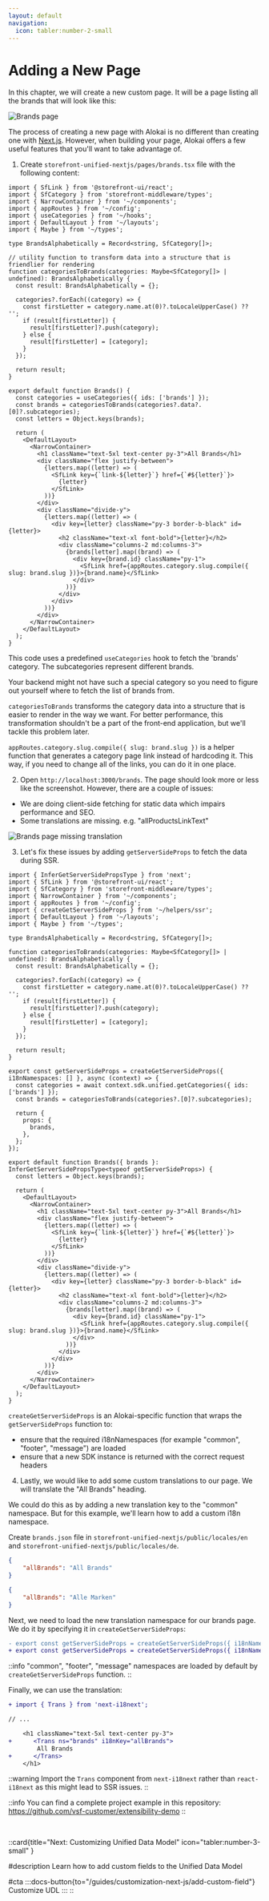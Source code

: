 ```yaml
---
layout: default
navigation:
  icon: tabler:number-2-small
---
```


# Adding a New Page

In this chapter, we will create a new custom page. It will be a page listing all the brands that will look like this:

![Brands page](./images/brands-page.webp)

The process of creating a new page with Alokai is no different than creating one with [Next.js](https://nextjs.org/docs/pages/building-your-application/routing/pages-and-layouts). However, when building your page, Alokai offers a few useful features that you'll want to take advantage of.


1. Create `storefront-unified-nextjs/pages/brands.tsx` file with the following content:

<!-- Related code: https://github.com/vsf-customer/extensibility-demo/blob/main/apps/storefront-unified-nextjs/pages/brands.tsx -->
```tsx [storefront-unified-nextjs/pages/brands.tsx]
import { SfLink } from '@storefront-ui/react';
import { SfCategory } from 'storefront-middleware/types';
import { NarrowContainer } from '~/components';
import { appRoutes } from '~/config';
import { useCategories } from '~/hooks';
import { DefaultLayout } from '~/layouts';
import { Maybe } from '~/types';

type BrandsAlphabetically = Record<string, SfCategory[]>;

// utility function to transform data into a structure that is friendlier for rendering
function categoriesToBrands(categories: Maybe<SfCategory[]> | undefined): BrandsAlphabetically {
  const result: BrandsAlphabetically = {};

  categories?.forEach((category) => {
    const firstLetter = category.name.at(0)?.toLocaleUpperCase() ?? '';
    if (result[firstLetter]) {
      result[firstLetter]?.push(category);
    } else {
      result[firstLetter] = [category];
    }
  });

  return result;
}

export default function Brands() {
  const categories = useCategories({ ids: ['brands'] });
  const brands = categoriesToBrands(categories?.data?.[0]?.subcategories);
  const letters = Object.keys(brands);

  return (
    <DefaultLayout>
      <NarrowContainer>
        <h1 className="text-5xl text-center py-3">All Brands</h1>
        <div className="flex justify-between">
          {letters.map((letter) => (
            <SfLink key={`link-${letter}`} href={`#${letter}`}>
              {letter}
            </SfLink>
          ))}
        </div>
        <div className="divide-y">
          {letters.map((letter) => (
            <div key={letter} className="py-3 border-b-black" id={letter}>
              <h2 className="text-xl font-bold">{letter}</h2>
              <div className="columns-2 md:columns-3">
                {brands[letter].map((brand) => (
                  <div key={brand.id} className="py-1">
                    <SfLink href={appRoutes.category.slug.compile({ slug: brand.slug })}>{brand.name}</SfLink>
                  </div>
                ))}
              </div>
            </div>
          ))}
        </div>
      </NarrowContainer>
    </DefaultLayout>
  );
}
```

This code uses a predefined `useCategories` hook to fetch the 'brands' category. The subcategories represent different brands.

Your backend might not have such a special category so you need to figure out yourself where to fetch the list of brands from.

`categoriesToBrands` transforms the category data into a structure that is easier to render in the way we want. For better performance, this transformation shouldn't be a part of the front-end application, but we'll tackle this problem later.

`appRoutes.category.slug.compile({ slug: brand.slug })` is a helper function that generates a category page link instead of hardcoding it. This way, if you need to change all of the links, you can do it in one place.


2. Open `http://localhost:3000/brands`. The page should look more or less like the screenshot. However, there are a couple of issues:

- We are doing client-side fetching for static data which impairs performance and SEO.
- Some translations are missing. e.g. "allProductsLinkText"


![Brands page missing translation](./images/brands-missing-trans.webp)

3. Let's fix these issues by adding `getServerSideProps` to fetch the data during SSR.

<!-- Related code: https://github.com/vsf-customer/extensibility-demo/blob/main/apps/storefront-unified-nextjs/pages/brands.tsx -->
```tsx
import { InferGetServerSidePropsType } from 'next';
import { SfLink } from '@storefront-ui/react';
import { SfCategory } from 'storefront-middleware/types';
import { NarrowContainer } from '~/components';
import { appRoutes } from '~/config';
import { createGetServerSideProps } from '~/helpers/ssr';
import { DefaultLayout } from '~/layouts';
import { Maybe } from '~/types';

type BrandsAlphabetically = Record<string, SfCategory[]>;

function categoriesToBrands(categories: Maybe<SfCategory[]> | undefined): BrandsAlphabetically {
  const result: BrandsAlphabetically = {};

  categories?.forEach((category) => {
    const firstLetter = category.name.at(0)?.toLocaleUpperCase() ?? '';
    if (result[firstLetter]) {
      result[firstLetter]?.push(category);
    } else {
      result[firstLetter] = [category];
    }
  });

  return result;
}

export const getServerSideProps = createGetServerSideProps({ i18nNamespaces: [] }, async (context) => {
  const categories = await context.sdk.unified.getCategories({ ids: ['brands'] });
  const brands = categoriesToBrands(categories?.[0]?.subcategories);

  return {
    props: {
      brands,
    },
  };
});

export default function Brands({ brands }: InferGetServerSidePropsType<typeof getServerSideProps>) {
  const letters = Object.keys(brands);

  return (
    <DefaultLayout>
      <NarrowContainer>
        <h1 className="text-5xl text-center py-3">All Brands</h1>
        <div className="flex justify-between">
          {letters.map((letter) => (
            <SfLink key={`link-${letter}`} href={`#${letter}`}>
              {letter}
            </SfLink>
          ))}
        </div>
        <div className="divide-y">
          {letters.map((letter) => (
            <div key={letter} className="py-3 border-b-black" id={letter}>
              <h2 className="text-xl font-bold">{letter}</h2>
              <div className="columns-2 md:columns-3">
                {brands[letter].map((brand) => (
                  <div key={brand.id} className="py-1">
                    <SfLink href={appRoutes.category.slug.compile({ slug: brand.slug })}>{brand.name}</SfLink>
                  </div>
                ))}
              </div>
            </div>
          ))}
        </div>
      </NarrowContainer>
    </DefaultLayout>
  );
}
```

`createGetServerSideProps` is an Alokai-specific function that wraps the `getServerSideProps` function to:

- ensure that the required i18nNamespaces (for example "common", "footer", "message") are loaded
- ensure that a new SDK instance is returned with the correct request headers

4. Lastly, we would like to add some custom translations to our page. We will translate the "All Brands" heading.

We could do this as by adding a new translation key to the "common" namespace. But for this example, we'll learn how to add a custom i18n namespace.

Create `brands.json` file in `storefront-unified-nextjs/public/locales/en` and `storefront-unified-nextjs/public/locales/de`.

```json [en/brands.json]
{
    "allBrands": "All Brands"
}
```

```json [de/brands.json]
{
    "allBrands": "Alle Marken"
}
```

Next, we need to load the new translation namespace for our brands page. We do it by specifying it in `createGetServerSideProps`:

<!-- Related code: https://github.com/vsf-customer/extensibility-demo/blob/main/apps/storefront-unified-nextjs/pages/brands.tsx -->
```diff
- export const getServerSideProps = createGetServerSideProps({ i18nNamespaces: [] }, async (context) => {
+ export const getServerSideProps = createGetServerSideProps({ i18nNamespaces: ['brands'] }, async (context) => {
```

::info
"common", "footer", "message" namespaces are loaded by default by `createGetServerSideProps` function.
::

Finally, we can use the translation:

```diff
+ import { Trans } from 'next-i18next';

// ...

    <h1 className="text-5xl text-center py-3">
+      <Trans ns="brands" i18nKey="allBrands">
        All Brands
+      </Trans>
    </h1>
```

::warning
Import the `Trans` component from `next-i18next` rather than `react-i18next` as this might lead to SSR issues.
::

::info
You can find a complete project example in this repository: <https://github.com/vsf-customer/extensibility-demo>
::


<br />


::card{title="Next: Customizing Unified Data Model" icon="tabler:number-3-small" }

#description
Learn how to add custom fields to the Unified Data Model

#cta
:::docs-button{to="/guides/customization-next-js/add-custom-field"}
Customize UDL
:::
::